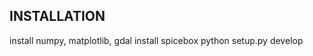 INSTALLATION
------------

install numpy, matplotlib, gdal
install spicebox
    python setup.py develop
